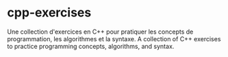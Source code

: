 # cpp-exercises
Une collection d'exercices en C++ pour pratiquer les concepts de programmation, les algorithmes et la syntaxe. 
A collection of C++ exercises to practice programming concepts, algorithms, and syntax.
